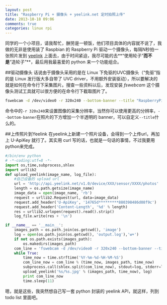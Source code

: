 ```yaml
---
layout: post
title: "Raspberry Pi + 摄像头 + yeelink.net 定时拍照上传"
date: 2013-10-18 09:06
comments: true
categories: linux rpi
---
```

同学的一个小项目，请我帮忙，酬劳是一顿饭，他们项目具体的内容就不说了，我做的无非是使用装了 Raspbian 的 Raspberry Pi 驱动一个摄像头，每隔N秒拍一张照片发到 [yeelink](http://yeelink.net) 上面去，由于时间紧迫，我尽可能的去**“使用轮子”**而不是**“造轮子”**，最后用我最喜爱的 python 来一个功能组合。

##驱动摄像头
话说由于摄像头采用的是在 Linux 下免驱的UVC摄像头（“免驱”指的是 Linux 发行版大多自带了 UVC driver，不用额外安装驱动），所以要解决的就是如何在命令行下采集图片。搜查一些资料以后，发现安装 *fswebcam* 这个摄像头测试工具就可以很方便的在命令行下截取图片了。
```bash
fswebcam -d /dev/video0 -r 320x240 --bottom-banner --title "RaspberryPi-WebCam" --no-timestamp /home/pi/test.jpg
```
命令中的`-r 320x240`来设置图像的采集分辨率，当然你可以使用更高的分辨率，`--bottom-banner`在照片的下方增加一个半透明的 banner，可以自定义`--title`什么的。

##上传照片到Yeelink
在yeelink上新建一个照片设备，会得到一个上传url，再加上 U-ApiKey 就行了。其实用 curl 写的话，也就是一句话的事情，不过我要用python来完成。
```python
#/bin/env python
# -*-coding:utf=8 -*-
import os,time,subprocess,shlex
import urllib2
def upload_yeelink(image_name, log_file):
    #自己设备的 upload url
    url = 'http://api.yeelink.net/v1.0/device/XXX/sensor/XXXX/photos'
    length = os.path.getsize(image_name)
    image_data = open(image_name, 'rb')
    request = urllib2.Request(url, data=image_data)
    request.add_header('U-ApiKey', '14765d*********880398486d08f9c')
    request.add_header('Content-Length', '%d' % length)
    res = urllib2.urlopen(request).read().strip()
    log_file.write(res + '\n')

if __name__ == '__main__':
    images_path = os.path.join(os.getcwd(), 'image')
    log = open(os.path.join(os.getcwd(), 'output.log'),'w+')
    if not os.path.exists(images_path):
        os.makedirs(images_path)
    com_line = 'fswebcam -d /dev/video0 -r 320x240 --bottom-banner --title "%s" --no-timestamp %s/%s.jpg'
    while True:
        time_now = time.strftime('%Y-%m-%d-%H-%M-%S')
        com_line_now = com_line % (time_now, images_path, time_now)
        subprocess.call(shlex.split(com_line_now), stdout=log, stderr=log)
        upload_yeelink('%s/%s.jpg' % (images_path, time_now), log)
        print com_line_now
        time.sleep(11)
```
嗯，就是这些，我突然想自己写一套 python 封装的 yeelink API，就这样，列到 todo list 里面吧。 
